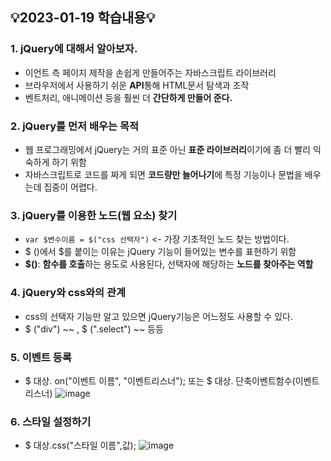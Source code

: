 ## 💡2023-01-19 학습내용💡

### 1. jQuery에 대해서 알아보자.
- 이언트 측 페이지 제작을 손쉽게 만들어주는 자바스크립트 라이브러리  
- 브라우저에서 사용하기 쉬운 <b>API</b>통해 HTML문서 탐색과 조작  
- 벤트처리, 애니메이션 등을 훨씬 더 <B>간단하게 만들어 준다.</B>

### 2. jQuery를 먼저 배우는 목적
- 웹 프로그래밍에서 jQuery는 거의 표준 아닌 <b>표준 라이브러리</b>이기에 좀 더 빨리 익숙하게 하기 위함
- 자바스크립트로 코드를 짜게 되면 <b>코드량만 늘어나기</b>에 특정 기능이나 문법을 배우는데 집중이 어렵다.

### 3. jQuery를 이용한 노드(웹 요소) 찾기
- ```var $변수이름 = $("css 선택자")``` <- 가장 기초적인 노드 찾는 방법이다.  
- $ ()에서 $를 붙이는 이유는 jQuery 기능이 들어있는 변수를 표현하기 위함
- <b>$()</b>: <b>함수를 호출</b>하는 용도로 사용된다, 선택자에 해당하는 <b>노드를 찾아주는 역할</b>  

### 4. jQuery와 css와의 관계
- css의 선택자 기능만 알고 있으면 jQuery기능은 어느정도 사용할 수 있다.  
- $ ("div") ~~ , $ (".select") ~~ 등등

### 5. 이벤트 등록
- $ 대상. on("이벤트 이름", "이벤트리스너"); 또는 $ 대상. 단축이벤트함수(이벤트리스너)
![image](https://user-images.githubusercontent.com/94120988/213367302-e563433f-1155-483f-91a5-0de5f5403b36.png)

### 6. 스타일 설정하기
- $ 대상.css("스타일 이름",값);
![image](https://user-images.githubusercontent.com/94120988/213367904-cb6017e8-fe09-40a4-a41a-3866ef9f669b.png)

